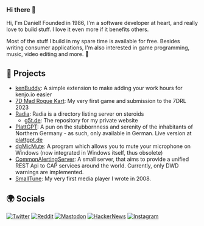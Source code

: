 ### Hi there 👋
Hi, I'm Daniel! 
Founded in 1986, I'm a software developer at heart, and really love to build stuff. I love it even more if it benefits others.

Most of the stuff I build in my spare time is available for free.
Besides writing consumer applications, I'm also interested in game programming, music, video editing and more. 🥳

## 📂 Projects

- [kenBuddy](https://github.com/DanielGilbert/kenBuddy): A simple extension to make adding your work hours for kenjo.io easier
- [7D Mad Rogue Kart](https://strangepeoplegames.itch.io/7d-mad-rogue-kart): My very first game and submission to the 7DRL 2023
- [Radia](https://github.com/DanielGilbert/Radia): Radia is a directory listing server on steroids
    - [g5t.de](https://github.com/DanielGilbert/g5t.de): The repository for my private website
- [PlattGPT](https://github.com/DanielGilbert/platt-gpt): A pun on the stubbornness and serenity of the inhabitants of Northern Germany - as such, only available in German. Live version at [plattgpt.de](https://plattgpt.de)
- [dgMicMute](https://github.com/DanielGilbert/dgMicMute): A program which allows you to mute your microphone on Windows (now integrated in Windows itself, thus obsolete)
- [CommonAlertingServer](https://github.com/DanielGilbert/CommonAlertingServer): A small server, that aims to provide a unified REST Api to CAP services around the world. Currently, only DWD warnings are implemented.
- [SmallTune](https://github.com/DanielGilbert/SmallTune): My very first media player I wrote in 2008.

## 🌍 Socials
[![Twitter](https://img.shields.io/badge/Twitter-@AdmiralVanTweet-blue?style=flat-square&logo=twitter)](https://twitter.com/AdmiralVanTweet)
[![Reddit](https://img.shields.io/badge/Reddit-@AdmiralVanGilbert-FF4500?style=flat-square&logo=reddit)](https://reddit.com/u/AdmiralVanGilbert)
[![Mastodon](https://img.shields.io/badge/Mastodon-@daniel-6364FF?style=flat-square&logo=mastodon)](https://social.g5t.de/@daniel)
[![HackerNews](https://img.shields.io/badge/HackerNews-@MrGilbert-FF6600?style=flat-square&logo=ycombinator)](https://news.ycombinator.com/user?id=MrGilbert)
[![Instagram](https://img.shields.io/badge/Instagram-@mrvongilbert-E4405F?style=flat-square&logo=instagram)](https://instagram.com/mrvongilbert)
